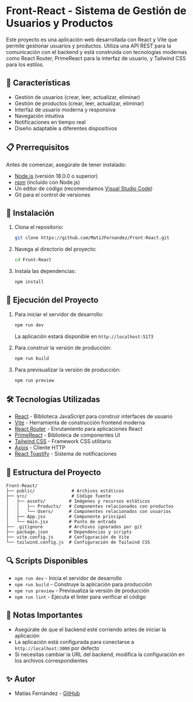 # Front-React - Sistema de Gestión de Usuarios y Productos

Este proyecto es una aplicación web desarrollada con React y Vite que permite gestionar usuarios y productos. Utiliza una API REST para la comunicación con el backend y está construida con tecnologías modernas como React Router, PrimeReact para la interfaz de usuario, y Tailwind CSS para los estilos.

## 🚀 Características

- Gestión de usuarios (crear, leer, actualizar, eliminar)
- Gestión de productos (crear, leer, actualizar, eliminar)
- Interfaz de usuario moderna y responsiva
- Navegación intuitiva
- Notificaciones en tiempo real
- Diseño adaptable a diferentes dispositivos

## 📋 Prerrequisitos

Antes de comenzar, asegúrate de tener instalado:

- [Node.js](https://nodejs.org/) (versión 18.0.0 o superior)
- [npm](https://www.npmjs.com/) (incluido con Node.js)
- Un editor de código (recomendamos [Visual Studio Code](https://code.visualstudio.com/))
- Git para el control de versiones

## 🔧 Instalación

1. Clona el repositorio:
   ```bash
   git clone https://github.com/MatiJFernandez/Front-React.git
   ```

2. Navega al directorio del proyecto:
   ```bash
   cd Front-React
   ```

3. Instala las dependencias:
   ```bash
   npm install
   ```

## 🚀 Ejecución del Proyecto

1. Para iniciar el servidor de desarrollo:
   ```bash
   npm run dev
   ```
   La aplicación estará disponible en `http://localhost:5173`

2. Para construir la versión de producción:
   ```bash
   npm run build
   ```

3. Para previsualizar la versión de producción:
   ```bash
   npm run preview
   ```

## 🛠️ Tecnologías Utilizadas

- [React](https://reactjs.org/) - Biblioteca JavaScript para construir interfaces de usuario
- [Vite](https://vitejs.dev/) - Herramienta de construcción frontend moderna
- [React Router](https://reactrouter.com/) - Enrutamiento para aplicaciones React
- [PrimeReact](https://primereact.org/) - Biblioteca de componentes UI
- [Tailwind CSS](https://tailwindcss.com/) - Framework CSS utilitario
- [Axios](https://axios-http.com/) - Cliente HTTP
- [React Toastify](https://fkhadra.github.io/react-toastify/) - Sistema de notificaciones

## 📁 Estructura del Proyecto

```
Front-React/
├── public/              # Archivos estáticos
├── src/                 # Código fuente
│   ├── assets/         # Imágenes y recursos estáticos
│   │   ├── Products/   # Componentes relacionados con productos
│   │   └── Users/      # Componentes relacionados con usuarios
│   ├── App.jsx         # Componente principal
│   └── main.jsx        # Punto de entrada
├── .gitignore          # Archivos ignorados por git
├── package.json        # Dependencias y scripts
├── vite.config.js      # Configuración de Vite
└── tailwind.config.js  # Configuración de Tailwind CSS
```

## 🔍 Scripts Disponibles

- `npm run dev` - Inicia el servidor de desarrollo
- `npm run build` - Construye la aplicación para producción
- `npm run preview` - Previsualiza la versión de producción
- `npm run lint` - Ejecuta el linter para verificar el código

## 📝 Notas Importantes

- Asegúrate de que el backend esté corriendo antes de iniciar la aplicación
- La aplicación está configurada para conectarse a `http://localhost:3000` por defecto
- Si necesitas cambiar la URL del backend, modifica la configuración en los archivos correspondientes


## ✨ Autor

- Matías Fernández - [GitHub](https://github.com/MatiJFernandez)
